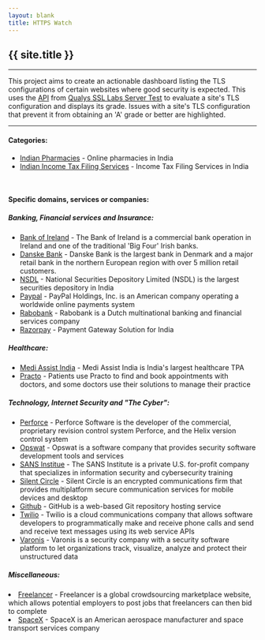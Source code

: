 ```yaml
---
layout: blank
title: HTTPS Watch
---
```

<div>
	<h2>{{ site.title }}</h2>
</div>
<hr>
<div>
	This project aims to create an actionable dashboard listing the TLS configurations of certain websites where good security is expected.
	This uses the <a href="https://github.com/ssllabs/ssllabs-scan/blob/stable/ssllabs-api-docs.md">API</a> from <a href="https://www.ssllabs.com/ssltest/index.html">Qualys SSL Labs Server Test</a>
	to evaluate a site's TLS configuration and displays its grade. Issues with a site's TLS configuration that prevent it from obtaining an 'A' grade or better are highlighted.
<div>
<hr>
<div>
	<h4>Categories:</h4>
	<ul>
		<li><a href="./reports/indianPharmacies">Indian Pharmacies</a> - Online pharmacies in India</li>
		<li><a href="./reports/indianIncomeTaxFilingServices">Indian Income Tax Filing Services</a> - Income Tax Filing Services in India</li>
	</ul>
	<br>
	<h4>Specific domains, services or companies:</h4>
	<h5>Banking, Financial services and Insurance:</h5>
	<ul>
		<li><a href="./reports/bankOfIreland">Bank of Ireland</a> - The Bank of Ireland is a commercial bank operation in Ireland and one of the traditional 'Big Four' Irish banks.</li>
		<li><a href="./reports/danskeBank">Danske Bank</a> - Danske Bank is the largest bank in Denmark and a major retail bank in the northern European region with over 5 million retail customers.</li>
		<li><a href="./reports/nsdl">NSDL</a> - National Securities Depository Limited (NSDL) is the largest securities depository in India</li>
		<li><a href="./reports/paypal">Paypal</a> - PayPal Holdings, Inc. is an American company operating a worldwide online payments system</li>
		<li><a href="./reports/rabobank">Rabobank</a> - Rabobank is a Dutch multinational banking and financial services company</li>
		<li><a href="./reports/razorpay">Razorpay</a> - Payment Gateway Solution for India</li>
	</ul>
	<h5>Healthcare:</h5>
	<ul>
		<li><a href="./reports/mediAssistIndia">Medi Assist India</a> - Medi Assist India is India's largest healthcare TPA</li>
		<li><a href="./reports/practo">Practo</a> - Patients use Practo to find and book appointments with doctors, and some doctors use their solutions to manage their practice</li>
	</ul>
	<h5>Technology, Internet Security and "The Cyber":</h5>
	<ul>
		<li><a href="./reports/perforce">Perforce</a> - Perforce Software is the developer of the commercial, proprietary revision control system Perforce, and the Helix version control system</li>
		<li><a href="./reports/opswat">Opswat</a> - Opswat is a software company that provides security software development tools and services</li>
		<li><a href="./reports/sansInstitute">SANS Institue</a> - The SANS Institute is a private U.S. for-profit company that specializes in information security and cybersecurity training</li>
		<li><a href="./reports/silentCircle">Silent Circle</a> - Silent Circle is an encrypted communications firm that provides multiplatform secure communication services for mobile devices and desktop</li>
		<li><a href="./reports/github">Github</a> - GitHub is a web-based Git repository hosting service</li>
		<li><a href="./reports/twilio">Twilio</a> - Twilio is a cloud communications company that allows software developers to programmatically make and receive phone calls and send and receive text messages using its web service APIs</li>
		<li><a href="./reports/varonis">Varonis</a> - Varonis is a security company with a security software platform to let organizations track, visualize, analyze and protect their unstructured data</li>
	</ul>
	<h5>Miscellaneous:</h5>
		<li><a href="./reports/freelancer">Freelancer</a> - Freelancer is a global crowdsourcing marketplace website, which allows potential employers to post jobs that freelancers can then bid to complete</li>
		<li><a href="./reports/spacex">SpaceX</a> - SpaceX is an American aerospace manufacturer and space transport services company</li>
	<ul>
</div>